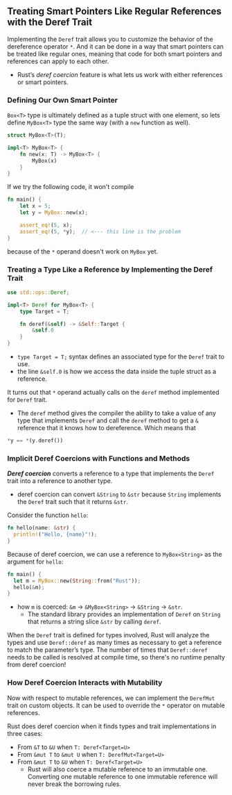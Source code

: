 ## Treating Smart Pointers Like Regular References with the Deref Trait

Implementing the `Deref` trait allows you to customize the behavior of the
dereference operator `*`. And it can be done in a way that smart pointers can
be treated like regular ones, meaning that code for both smart pointers and
references can apply to each other.
- Rust’s *deref coercion* feature is what lets us work with either references
  or smart pointers.
  
### Defining Our Own Smart Pointer

`Box<T>` type is ultimately defined as a tuple struct with one element, so lets define `MyBox<T>` type the same way (with a `new` function as well).
```rust
struct MyBox<T>(T);

impl<T> MyBox<T> {
    fn new(x: T) -> MyBox<T> {
        MyBox(x)
    }
}
```

If we try the following code, it won't compile
```rust
fn main() {
    let x = 5;
    let y = MyBox::new(x);

    assert_eq!(5, x);
    assert_eq!(5, *y);  // <--- this line is the problem
}
```
because of the `*` operand doesn't work on `MyBox` yet.

### Treating a Type Like a Reference by Implementing the Deref Trait

```rust
use std::ops::Deref;

impl<T> Deref for MyBox<T> {
    type Target = T;

    fn deref(&self) -> &Self::Target {
        &self.0
    }
}
```
- `type Target = T;` syntax defines an associated type for the `Deref` trait to
  use.
- the line `&self.0` is how we access the data inside the tuple struct as a
  reference.

It turns out that `*` operand actually calls on the `deref` method implemented
for `Deref` trait.
- The `deref` method gives the compiler the ability to take a value of any type
  that implements `Deref` and call the `deref` method to get a `&` reference
  that it knows how to dereference. Which means that
```rust
*y == *(y.deref())
```

### Implicit Deref Coercions with Functions and Methods

***Deref coercion*** converts a reference to a type that implements the `Deref`
trait into a reference to another type.
- deref coercion can convert `&String` to `&str` because `String`
  implements the `Deref` trait such that it returns `&str`.
  
Consider the function `hello`:
```rust
fn hello(name: &str) {
  println!("Hello, {name}"!);
}
```
Because of deref coercion, we can use a reference to `MyBox<String>` as the
argument for `hello`:
```rust
fn main() {
  let m = MyBox::new(String::from("Rust"));
  hello(&m);
}
```
- how `m` is coerced: `&m` -> `&MyBox<String>` -> `&String` -> `&str`.
  - The standard library provides an implementation of `Deref` on `String` that
    returns a string slice `&str` by calling `deref`.
    


When the `Deref` trait is defined for types involved, Rust will analyze the
types and use `Deref::deref` as many times as necessary to get a reference to
match the parameter’s type. The number of times that `Deref::deref` needs to be
called is resolved at compile time, so there's no runtime penalty from deref
coercion!

### How Deref Coercion Interacts with Mutability

Now with respect to mutable references, we can implement the `DerefMut` trait
on custom objects. It can be used to override the `*` operator on mutable
references.

Rust does deref coercion when it finds types and trait implementations in three
cases:
- From `&T` to `&U` when `T: Deref<Target=U>`
- From `&mut T` to `&mut U` when `T: DerefMut<Target=U>`
- From `&mut T` to `&U` when `T: Deref<Target=U>`
  - Rust will also coerce a mutable reference to an immutable one. Converting
    one mutable reference to one immutable reference will never break the
    borrowing rules.
